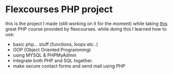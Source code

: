 # Flexcourses PHP project
this is the project I made (still working on it for the moment) while taking [this](flexcourses.com/php-intensive) great PHP course provided by flexcourses. while doing this I learned how to use:
- basic php... stuff (functions, loops etc..)
- OOP (Object Oriented Programming)
- using MYSQL & PHPMyAdmin
- integrate both PHP and SQL together.
- make secure contact forms and send mail using PHP
